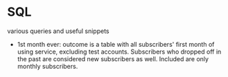 # SQL
various queries and useful snippets

- 1st month ever: 
outcome is a table with all subscribers' first month of using service, excluding test accounts.
Subscribers who dropped off in the past are considered new subscribers as well.
Included are only monthly subscribers.
